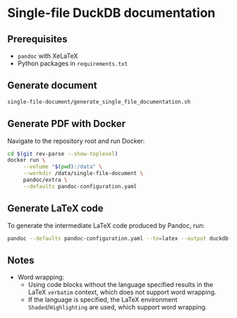 # Single-file DuckDB documentation

## Prerequisites

* `pandoc` with XeLaTeX
* Python packages in `requirements.txt`

## Generate document

```bash
single-file-document/generate_single_file_documentation.sh
```

## Generate PDF with Docker

Navigate to the repository root and run Docker:

```bash
cd $(git rev-parse --show-toplevel)
docker run \
     --volume "$(pwd):/data" \
     --workdir /data/single-file-document \
     pandoc/extra \
     --defaults pandoc-configuration.yaml
```

## Generate LaTeX code

To generate the intermediate LaTeX code produced by Pandoc, run:

```bash
pandoc --defaults pandoc-configuration.yaml --to=latex --output duckdb-docs.tex
```

## Notes

* Word wrapping:
  * Using code blocks without the language specified results in the LaTeX `verbatim` context, which does not support word wrapping.
  * If the language is specified, the LaTeX environment `Shaded`/`Highlighting` are used, which support word wrapping.
